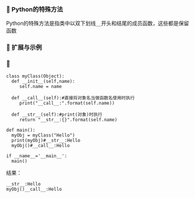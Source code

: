 ### 🐍 Python的特殊方法
Python的特殊方法是指类中以双下划线`__`开头和结尾的成员函数，这些都是保留函数
### 🐍 扩展与示例
### 🦅
```
class myClass(Object):
  def __init__(self,name):
     self.name = name
     
  def __call__(self):#直接将对象名当做函数名使用时执行
     print("__call__:".format(self.name))
     
  def __str__(self):#print(对象)时执行
     return "__str__:{}".format(self.name) 

def main():
  myObj = myClass("Hello")
  print(myObj)#__str__:Hello
  myObj()#__call__:Hello
  
if __name__='__main__':
  main()
```
结果：  
```
__str__:Hello  
myObj()__call__:Hello
```
